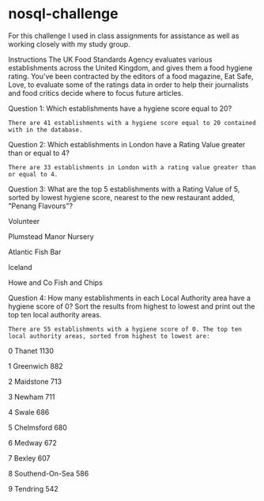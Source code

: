 # nosql-challenge

For this challenge I used in class assignments for assistance as well as working closely with my study group.

Instructions
The UK Food Standards Agency evaluates various establishments across the United Kingdom, and gives them a food hygiene rating. You've been contracted by the editors of a food magazine, Eat Safe, Love, to evaluate some of the ratings data in order to help their journalists and food critics decide where to focus future articles.

Question 1: Which establishments have a hygiene score equal to 20? 

    There are 41 establishments with a hygiene score equal to 20 contained with in the database.

Question 2: Which establishments in London have a Rating Value greater than or equal to 4?

    There are 33 establishments in London with a rating value greater than or equal to 4. 

Question 3: What are the top 5 establishments with a Rating Value of 5, sorted by lowest hygiene score, nearest to the new restaurant added, "Penang Flavours"? 

Volunteer

Plumstead Manor Nursery

Atlantic Fish Bar

Iceland

Howe and Co Fish and Chips


Question 4: How many establishments in each Local Authority area have a hygiene score of 0? Sort the results from highest to lowest and print out the top ten local authority areas.

    There are 55 establishments with a hygiene score of 0. The top ten local authority areas, sorted from highest to lowest are:

0	Thanet	1130

1	Greenwich	882

2	Maidstone	713

3	Newham	711

4	Swale	686

5	Chelmsford	680

6	Medway	672

7	Bexley	607

8	Southend-On-Sea	586

9	Tendring	542

